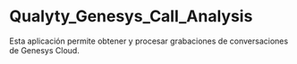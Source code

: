 # Qualyty_Genesys_Call_Analysis
Esta aplicación permite obtener y procesar grabaciones de conversaciones de Genesys Cloud.
